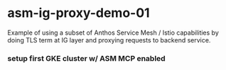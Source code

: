 # asm-ig-proxy-demo-01
Example of using a subset of Anthos Service Mesh / Istio capabilities by doing TLS term at IG layer and proxying requests to backend service.

### setup first GKE cluster w/ ASM MCP enabled

